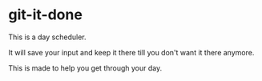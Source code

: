 # git-it-done

This is a day scheduler.

It will save your input and keep it there till you don't want it there anymore.  

This is made to help you get through your day. 
